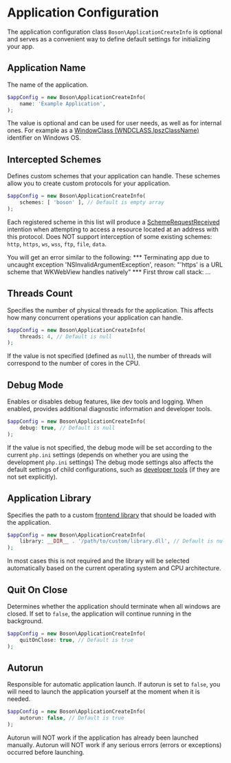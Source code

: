 
# Application Configuration

<primary-label ref="configuration"/>
<show-structure for="chapter" depth="2"/>

The application configuration class `Boson\ApplicationCreateInfo` is
<tooltip term="optional class">optional</tooltip> and serves as a convenient 
way to define default settings for initializing your app.


## Application Name
<secondary-label ref="config-only"/>

The name of the application.

```php
$appConfig = new Boson\ApplicationCreateInfo( 
    name: 'Example Application',
);
```

The value is optional and can be used for user needs, as well as for internal ones.
<tip>
For example as a <a href="https://learn.microsoft.com/en-us/windows/win32/learnwin32/creating-a-window#window-classes">
    WindowClass (WNDCLASS.lpszClassName)
</a> identifier on Windows OS.
</tip>


## Intercepted Schemes
<secondary-label ref="config-only"/>
<secondary-label ref="macos-limitations"/>

Defines custom schemes that your application can handle.
These schemes allow you to create custom protocols for your application.

```php
$appConfig = new Boson\ApplicationCreateInfo( 
    schemes: [ 'boson' ], // Default is empty array
);
```

<tip>
Each registered scheme in this list will produce a 
<a href="schemes-api-events.md#request-intention">SchemeRequestReceived</a> intention 
when attempting to access a resource located at an address with this protocol.
</tip>

<tabs>
<tab title="MacOS/WebKit">
<warning>
Does NOT support interception of some existing schemes:
<code>http</code>, <code>https</code>, <code>ws</code>, <code>wss</code>, 
<code>ftp</code>, <code>file</code>, <code>data</code>.

You will get an error similar to the following:
<code-block>
*** Terminating app due to uncaught 
    exception 'NSInvalidArgumentException', reason: "'https' is a URL 
    scheme that WKWebView handles natively"
*** First throw call stack:
    ...
</code-block>
</warning>
</tab>
</tabs>


## Threads Count
<secondary-label ref="config-only"/>

Specifies the number of physical threads for the application. This affects how
many concurrent operations your application can handle.

```php
$appConfig = new Boson\ApplicationCreateInfo( 
    threads: 4, // Default is null
);
```

<note>
If the value is not specified (defined as <code>null</code>), the number of 
threads will correspond to the number of cores in the CPU.
</note>


## Debug Mode
<secondary-label ref="config-only"/>

Enables or disables debug features, like dev tools and logging. When enabled,
provides additional diagnostic information and developer tools.

```php
$appConfig = new Boson\ApplicationCreateInfo( 
    debug: true, // Default is null
);
```

<note>
If the value is not specified, the debug mode will be set according to the 
current <code>php.ini</code> settings (depends on whether you are using the 
development <code>php.ini</code> settings)
</note>

<tip>
The debug mode settings also affects the default settings of child 
configurations, such as <a href="webview-configuration.md#dev-tools">developer 
tools</a> (if they are not set explicitly).
</tip>


## Application Library
<secondary-label ref="config-only"/>

Specifies the path to a custom 
[frontend library](https://github.com/boson-php/frontend-src/releases) that should 
be loaded with the application.

```php
$appConfig = new Boson\ApplicationCreateInfo( 
    library: __DIR__ . '/path/to/custom/library.dll', // Default is null
);
```

<note>
In most cases this is not required and the library will be selected 
automatically based on the current operating system and CPU architecture.
</note>


## Quit On Close
<secondary-label ref="config-only"/>

Determines whether the application should terminate when all windows are closed.
If set to `false`, the application will continue running in the background.

```php
$appConfig = new Boson\ApplicationCreateInfo( 
    quitOnClose: true, // Default is true
);
```


## Autorun
<secondary-label ref="config-only"/>

Responsible for automatic application launch. If autorun is set to
`false`, you will need to launch the application yourself at the
moment when it is needed.

```php
$appConfig = new Boson\ApplicationCreateInfo( 
    autorun: false, // Default is true
);
```

<warning>
Autorun will NOT work if the application has already been launched manually.
</warning>

<warning>
Autorun will NOT work if any serious errors (errors or exceptions) 
occurred before launching.
</warning>
